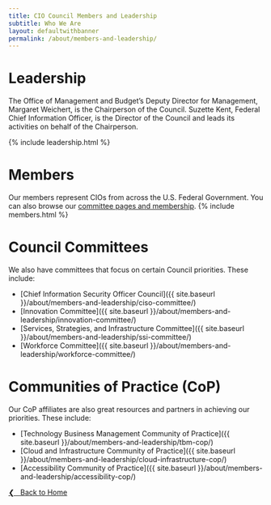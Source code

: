 ```yaml
---
title: CIO Council Members and Leadership
subtitle: Who We Are
layout: defaultwithbanner
permalink: /about/members-and-leadership/
---
```

# Leadership
The Office of Management and Budget’s Deputy Director for Management, Margaret Weichert, is the Chairperson of the Council. Suzette Kent, Federal Chief Information Officer, is the Director of the Council and leads its activities on behalf of the Chairperson.  

{% include leadership.html %}

# Members
Our members represent CIOs from across the U.S. Federal Government. You can also browse our [committee pages and membership](#council-committees).
{% include members.html %}

# Council Committees
We also have committees that focus on certain Council priorities. These include:
* [Chief Information Security Officer Council]({{ site.baseurl }}/about/members-and-leadership/ciso-committee/)
* [Innovation Committee]({{ site.baseurl }}/about/members-and-leadership/innovation-committee/)
* [Services, Strategies, and Infrastructure Committee]({{ site.baseurl }}/about/members-and-leadership/ssi-committee/)
* [Workforce Committee]({{ site.baseurl }}/about/members-and-leadership/workforce-committee/)

# Communities of Practice (CoP)
Our CoP affiliates are also great resources and partners in achieving our priorities. These include:
* [Technology Business Management Community of Practice]({{ site.baseurl }}/about/members-and-leadership/tbm-cop/)
* [Cloud and Infrastructure Community of Practice]({{ site.baseurl }}/about/members-and-leadership/cloud-infrastructure-cop/)
* [Accessibility Community of Practice]({{ site.baseurl }}/about/members-and-leadership/accessibility-cop/)

<a href="{{site.baseurl}}">&#10094; &nbsp; Back to Home</a><br>
